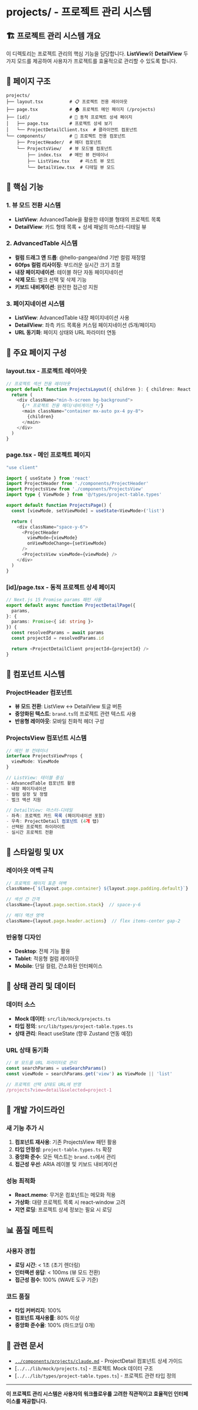# projects/ - 프로젝트 관리 시스템

## 🏗️ 프로젝트 관리 시스템 개요

이 디렉토리는 프로젝트 관리의 핵심 기능을 담당합니다. **ListView**와 **DetailView** 두 가지 모드를 제공하여 사용자가 프로젝트를 효율적으로 관리할 수 있도록 합니다.

## 📁 페이지 구조

```
projects/
├── layout.tsx          # 📋 프로젝트 전용 레이아웃
├── page.tsx            # 🏠 프로젝트 메인 페이지 (/projects)
├── [id]/               # 📄 동적 프로젝트 상세 페이지
│   ├── page.tsx        # 프로젝트 상세 보기
│   └── ProjectDetailClient.tsx  # 클라이언트 컴포넌트
└── components/         # 🧩 프로젝트 전용 컴포넌트
    ├── ProjectHeader/  # 헤더 컴포넌트
    └── ProjectsView/   # 뷰 모드별 컴포넌트
        ├── index.tsx   # 메인 뷰 컨테이너
        ├── ListView.tsx    # 리스트 뷰 모드
        └── DetailView.tsx  # 디테일 뷰 모드
```

## 🎯 핵심 기능

### 1. 뷰 모드 전환 시스템
- **ListView**: AdvancedTable을 활용한 테이블 형태의 프로젝트 목록
- **DetailView**: 카드 형태 목록 + 상세 패널의 마스터-디테일 뷰

### 2. AdvancedTable 시스템
- **컬럼 드래그 앤 드롭**: @hello-pangea/dnd 기반 컬럼 재정렬
- **60fps 컬럼 리사이징**: 부드러운 실시간 크기 조절
- **내장 페이지네이션**: 테이블 하단 자동 페이지네이션
- **삭제 모드**: 벌크 선택 및 삭제 기능
- **키보드 내비게이션**: 완전한 접근성 지원

### 3. 페이지네이션 시스템
- **ListView**: AdvancedTable 내장 페이지네이션 사용
- **DetailView**: 좌측 카드 목록용 커스텀 페이지네이션 (5개/페이지)
- **URL 동기화**: 페이지 상태와 URL 파라미터 연동

## 📄 주요 페이지 구성

### layout.tsx - 프로젝트 레이아웃
```typescript
// 프로젝트 섹션 전용 레이아웃
export default function ProjectsLayout({ children }: { children: React.ReactNode }) {
  return (
    <div className="min-h-screen bg-background">
      {/* 프로젝트 전용 헤더/네비게이션 */}
      <main className="container mx-auto px-4 py-8">
        {children}
      </main>
    </div>
  )
}
```

### page.tsx - 메인 프로젝트 페이지
```typescript
"use client"

import { useState } from 'react'
import ProjectHeader from './components/ProjectHeader'
import ProjectsView from './components/ProjectsView'
import type { ViewMode } from '@/types/project-table.types'

export default function ProjectsPage() {
  const [viewMode, setViewMode] = useState<ViewMode>('list')

  return (
    <div className="space-y-6">
      <ProjectHeader
        viewMode={viewMode}
        onViewModeChange={setViewMode}
      />
      <ProjectsView viewMode={viewMode} />
    </div>
  )
}
```

### [id]/page.tsx - 동적 프로젝트 상세 페이지
```typescript
// Next.js 15 Promise params 패턴 사용
export default async function ProjectDetailPage({
  params,
}: {
  params: Promise<{ id: string }>
}) {
  const resolvedParams = await params
  const projectId = resolvedParams.id

  return <ProjectDetailClient projectId={projectId} />
}
```

## 🧩 컴포넌트 시스템

### ProjectHeader 컴포넌트
- **뷰 모드 전환**: ListView ↔ DetailView 토글 버튼
- **중앙화된 텍스트**: `brand.ts`의 프로젝트 관련 텍스트 사용
- **반응형 레이아웃**: 모바일 친화적 헤더 구성

### ProjectsView 컴포넌트 시스템
```typescript
// 메인 뷰 컨테이너
interface ProjectsViewProps {
  viewMode: ViewMode
}

// ListView: 테이블 중심
- AdvancedTable 컴포넌트 활용
- 내장 페이지네이션
- 컬럼 설정 및 정렬
- 벌크 액션 지원

// DetailView: 마스터-디테일
- 좌측: 프로젝트 카드 목록 (페이지네이션 포함)
- 우측: ProjectDetail 컴포넌트 (4개 탭)
- 선택된 프로젝트 하이라이트
- 실시간 프로젝트 전환
```

## 🎨 스타일링 및 UX

### 레이아웃 여백 규칙
```typescript
// 프로젝트 페이지 표준 여백
className={`${layout.page.container} ${layout.page.padding.default}`}

// 섹션 간 간격
className={layout.page.section.stack}  // space-y-6

// 헤더 액션 영역
className={layout.page.header.actions}  // flex items-center gap-2
```

### 반응형 디자인
- **Desktop**: 전체 기능 활용
- **Tablet**: 적응형 컬럼 레이아웃
- **Mobile**: 단일 컬럼, 간소화된 인터페이스

## 🔄 상태 관리 및 데이터

### 데이터 소스
- **Mock 데이터**: `src/lib/mock/projects.ts`
- **타입 정의**: `src/lib/types/project-table.types.ts`
- **상태 관리**: React useState (향후 Zustand 연동 예정)

### URL 상태 동기화
```typescript
// 뷰 모드를 URL 파라미터로 관리
const searchParams = useSearchParams()
const viewMode = searchParams.get('view') as ViewMode || 'list'

// 프로젝트 선택 상태도 URL에 반영
/projects?view=detail&selected=project-1
```

## 🚀 개발 가이드라인

### 새 기능 추가 시
1. **컴포넌트 재사용**: 기존 ProjectsView 패턴 활용
2. **타입 안정성**: `project-table.types.ts` 확장
3. **중앙화 준수**: 모든 텍스트는 `brand.ts`에서 관리
4. **접근성 우선**: ARIA 레이블 및 키보드 내비게이션

### 성능 최적화
- **React.memo**: 무거운 컴포넌트는 메모화 적용
- **가상화**: 대량 프로젝트 목록 시 react-window 고려
- **지연 로딩**: 프로젝트 상세 정보는 필요 시 로딩

## 📊 품질 메트릭

### 사용자 경험
- **로딩 시간**: < 1초 (초기 렌더링)
- **인터랙션 응답**: < 100ms (뷰 모드 전환)
- **접근성 점수**: 100% (WAVE 도구 기준)

### 코드 품질
- **타입 커버리지**: 100%
- **컴포넌트 재사용률**: 80% 이상
- **중앙화 준수율**: 100% (하드코딩 0개)

## 🔗 관련 문서

- [`../components/projects/claude.md`](../../components/projects/claude.md) - ProjectDetail 컴포넌트 상세 가이드
- [`../../lib/mock/projects.ts`] - 프로젝트 Mock 데이터 구조
- [`../../lib/types/project-table.types.ts`] - 프로젝트 관련 타입 정의

---

**이 프로젝트 관리 시스템은 사용자의 워크플로우를 고려한 직관적이고 효율적인 인터페이스를 제공합니다.**